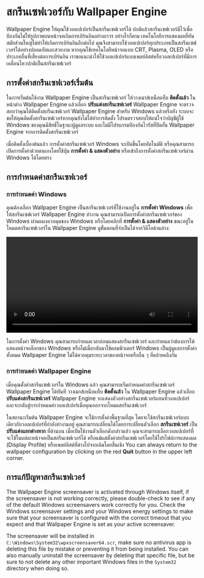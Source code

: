 # สกรีนเซฟเวอร์กับ Wallpaper Engine

Wallpaper Engine ให้คุณใช้วอลเปเปอร์เป็นสกรีนเซฟเวอร์ได้ ปกติแล้วสกรีนเซฟเวอร์มีไว้เพื่อป้องกันไม่ให้รูปภาพบนหน้าจอเกิดการเบิร์นอินอย่างถาวร อย่างไรก็ตาม เทคโนโลยีการแสดงผลที่ทันสมัยส่วนใหญ่ไม่ทำให้เกิดการเบิร์นอินอีกต่อไป คุณจึงสามารถใช้วอลเปเปอร์ทุกประเภทเป็นสกรีนเซฟเวอร์ได้อย่างปลอดภัยและสวยงาม หากคุณใช้เทคโนโลยีหน้าจอแบบ CRT, Plasma, OLED หรือประเภทอื่นที่เสี่ยงต่อการเบิร์นอิน เราขอแนะนำให้ใช้วอลเปเปอร์แบบเพลย์ลิสต์หรือวอลเปเปอร์ที่มีการเคลื่อนไหวปกติเป็นสกรีนเซฟเวอร์

## การตั้งค่าสกรีนเซฟเวอร์เริ่มต้น

ในการเริ่มต้นใช้งาน Wallpaper Engine เป็นสกรีนเซฟเวอร์ ให้วางเมาส์เหนือแท็บ **ติดตั้งแล้ว** ในหน้าต่าง Wallpaper Engine แล้วเลือก **ปรับแต่งสกรีนเซฟเวอร์** Wallpaper Engine จะตรวจสอบว่าคุณได้ติดตั้งสกรีนเซฟเวอร์ Wallpaper Engine สำหรับ Windows แล้วหรือยัง ระบบจะขอให้คุณติดตั้งสกรีนเซฟเวอร์หากคุณยังไม่ได้ทำการติดตั้ง โปรดตรวจสอบให้แน่ใจว่าบัญชีผู้ใช้ Windows ของคุณมีสิทธิ์ในฐานะผู้ดูแลระบบ และไม่มีโปรแกรมป้องกันไวรัสที่ปิดกั้น Wallpaper Engine จากการติดตั้งสกรีนเซฟเวอร์

เมื่อติดตั้งเบื้องต้นแล้ว การตั้งค่าสกรีนเซฟเวอร์ Windows จะเปิดขึ้นโดยอัตโนมัติ หรือคุณสามารถเปิดการตั้งค่าด้วยตนเองโดยใช้ปุ่ม **การตั้งค่า & แสดงตัวอย่าง** หรือเข้าถึงการตั้งค่าสกรีนเซฟเวอร์ผ่าน Windows ได้โดยตรง

## การกำหนดค่าสกรีนเซฟเวอร์

### การกำหนดค่า Windows

คุณต้องเลือก Wallpaper Engine เป็นสกรีนเซฟเวอร์ที่ใช้งานอยู่ใน **การตั้งค่า Windows** เพื่อให้สกรีนเซฟเวอร์ Wallpaper Engine ทำงาน คุณสามารถเปิดการตั้งค่าสกรีนเซฟเวอร์ของ Windows ผ่านแผงควบคุมของ Windows หรือโดยคลิกที่ **การตั้งค่า & แสดงตัวอย่าง** ขณะอยู่ในโหมดสกรีนเซฟเวอร์ใน Wallpaper Engine ดูขั้นตอนที่จำเป็นได้จากวิดีโอด้านล่าง:

<video width="100%" controls autoplay loop>
  <source src="/videos/screensaver_setup.mp4" type="video/mp4">
  เบราว์เซอร์ของคุณไม่รองรับแท็กวิดีโอ
</video>

ในการตั้งค่า Windows คุณสามารถกำหนดเวลาก่อนแสดงสกรีนเซฟเวอร์ และกำหนดว่าต้องการให้แสดงหน้าจอล็อกของ Windows หรือไม่เมื่อกลับมาใช้คอมพิวเตอร์ Windows เป็นผู้ดูแลการตั้งค่าทั้งหมด Wallpaper Engine ไม่ได้ควบคุมระยะเวลาของหน้าจอหรืออื่น ๆ ที่คล้ายคลึงกัน

### การกำหนดค่า Wallpaper Engine

เมื่อคุณตั้งค่าสกรีนเซฟเวอร์ใน Windows แล้ว คุณสามารถเริ่มกำหนดค่าสกรีนเซฟเวอร์ Wallpaper Engine ได้ทันที วางเมาส์เหนือแท็บ **ติดตั้งแล้ว** ใน Wallpaper Engine แล้วเลือก **ปรับแต่งสกรีนเซฟเวอร์** Wallpaper Engine จะแสดงตัวอย่างสกรีนเซฟเวอร์แทนที่วอลเปเปอร์ และจะกลับสู่การกำหนดค่าวอลเปเปอร์เมื่อคุณออกจากโหมดสกรีนเซฟเวอร์

ในสถานะเริ่มต้น Wallpaper Engine จะใช้การตั้งค่าพื้นฐานที่สุด โดยจะใช้สกรีนเซฟเวอร์แบบเดียวกับวอลเปเปอร์ที่กำลังทำงานอยู่ คุณสามารถเปลี่ยนได้โดยการเปลี่ยนตัวเลือก **สกรีนเซฟเวอร์** เป็น **ปรับแต่งแยกต่างหาก** ที่ด้านบน เมื่อเปิดใช้งานตัวเลือกดังกล่าวแล้ว คุณจะสามารถเลือกวอลเปเปอร์ที่จะใช้ในแต่ละหน้าจอเป็นสกรีนเซฟเวอร์ได้ หรือแม้แต่ตั้งค่าสกรีนเซฟเวอร์โดยใช้โปรไฟล์การแสดงผล (Display Profile) หรือเพลย์ลิสต์ที่ต่างไปจากเดิมโดยสิ้นเชิง You can always return to the wallpaper configuration by clicking on the red **Quit** button in the upper left corner.

## การแก้ปัญหาสกรีนเซฟเวอร์

The Wallpaper Engine screensaver is activated through Windows itself, if the screensaver is not working correctly, please double-check to see if any of the default Windows screensavers work correctly for you. Check the Windows screensaver settings and your Windows energy settings to make sure that your screensaver is configured with the correct timeout that you expect and that Wallpaper Engine is set as your active screensaver.

The screensaver will be installed in `C:\Windows\System32\wpxscreensaver64.scr`, make sure no antivirus app is deleting this file by mistake or preventing it from being installed. You can also manually uninstall the screensaver by deleting that specific file, but be sure to not delete any other important Windows files in the `System32` directory when doing so.